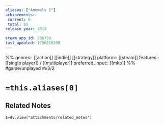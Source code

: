 ```yaml
---
aliases: ["Anomaly 2"]
achievements:
 current: 0
 total: 65
release_year: 2013

steam_app_id: 236730
last_updated: 1750218209
---
```

%%
genres:: [[action]] [[indie]] [[strategy]]
platform:: [[steam]]
features:: [[single player]] / [[multiplayer]]
preferred_input:: [[mkb]]
%%
#game/unplayed
#v3/2

# `=this.aliases[0]`
## Related Notes
`$=dv.view("attachments/related_notes")`